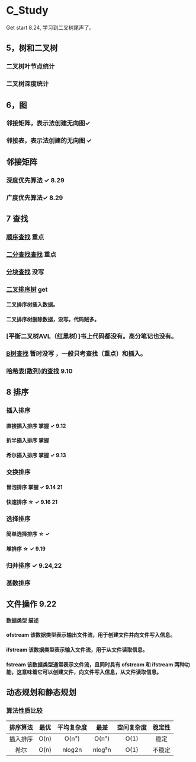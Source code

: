 <!--
 * @Author: zhangkangbin 
 * @Date: 2022-08-18 18:31:13
 * @LastEditors: zhangkangbin
 * @LastEditTime: 2022-09-26 17:40:57
 * @FilePath: \C_Study\README.md
-->
# C_Study
Get start
8.24, 学习到二叉树尾声了。 

## 5，树和二叉树
### 二叉树叶节点统计
### 二叉树深度统计


## 6，图
### 邻接矩阵，表示法创建无向图✓
### 邻接表，表示法创建的无向图 ✓

## 邻接矩阵
### 深度优先算法 ✓ 8.29
### 广度优先算法✓  8.29


## 7 查找

###   [顺序查找](chapter5_search/SequentialSearch.cpp) 重点
###   [二分查找查找](chapter5_search/BinarySearch.cpp)  重点
###   [分块查找]() 没写
###   [二叉排序树](chapter7_search/BinarySortSearch.cpp) get
#### 二叉排序树插入数据。
#### 二叉排序树删除数据，没写。代码贼多。
###   [平衡二叉树AVL（红黑树）]书上代码都没有。高分笔记也没有。
###   [B树查找]() 暂时没写 ，一般只考查找（重点）和插入。
###   [哈希表(散列)的查找](chapter5_search/HashSearch.cpp) 9.10

## 8 排序

###   插入排序

#### 直接插入排序 掌握 ✓ 9.12
#### 折半插入排序 掌握 
#### 希尔插入排序 掌握 ✓ 9.13

###   交换排序

#### 冒泡排序 掌握 ✓ 9.14 21
#### 快速排序 ☆  ✓ 9.16  21


###   选择排序
#### 简单选择排序 ☆ ✓
#### 堆排序 ☆ ✓ 9.19


###   归并排序 ✓ 9.24,22
###   基数排序

## 文件操作 9.22
#### 数据类型	描述
#### ofstream	该数据类型表示输出文件流，用于创建文件并向文件写入信息。
#### ifstream	该数据类型表示输入文件流，用于从文件读取信息。
#### fstream	该数据类型通常表示文件流，且同时具有 ofstream 和 ifstream 两种功能，这意味着它可以创建文件，向文件写入信息，从文件读取信息。

## 动态规划和静态规划



###   算法性质比较


| 排序算法 | 最优 | 平均复杂度 |  最差  | 空间复杂度 | 稳定性 |
|:--------:|:----:|:----------:|:------:|:----------:|:------:|
| 插入排序 | O(n) |   O(n²)    | O(n²)  |    O(1)    |  稳定  |
|   希尔   | O(n) |   nlog2n   | nlog²n |    O(1)    | 不稳定 |


 
